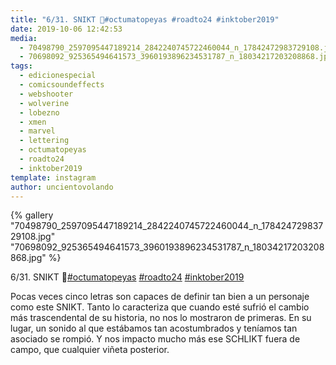 ```yaml
---
title: "6/31. SNIKT 🐺#octumatopeyas #roadto24 #inktober2019"
date: 2019-10-06 12:42:53
media: 
  - 70498790_2597095447189214_2842240745722460044_n_17842472983729108.jpg
  - 70698092_925365494641573_3960193896234531787_n_18034217203208868.jpg
tags: 
  - edicionespecial
  - comicsoundeffects
  - webshooter
  - wolverine
  - lobezno
  - xmen
  - marvel
  - lettering
  - octumatopeyas
  - roadto24
  - inktober2019
template: instagram
author: uncientovolando
---
```


{% gallery "70498790_2597095447189214_2842240745722460044_n_17842472983729108.jpg" "70698092_925365494641573_3960193896234531787_n_18034217203208868.jpg" %}

6/31. SNIKT 🐺[#octumatopeyas](/etiquetas/octumatopeyas) [#roadto24](/etiquetas/roadto24) [#inktober2019](/etiquetas/inktober2019)

Pocas veces cinco letras son capaces de definir tan bien a un personaje como este SNIKT. Tanto lo caracteriza que cuando esté sufrió el cambio más trascendental de su historia, no nos lo mostraron de primeras. En su lugar, un sonido al que estábamos tan acostumbrados y teníamos tan asociado se rompió. Y nos impacto mucho más ese SCHLIKT fuera de campo, que cualquier viñeta posterior.
